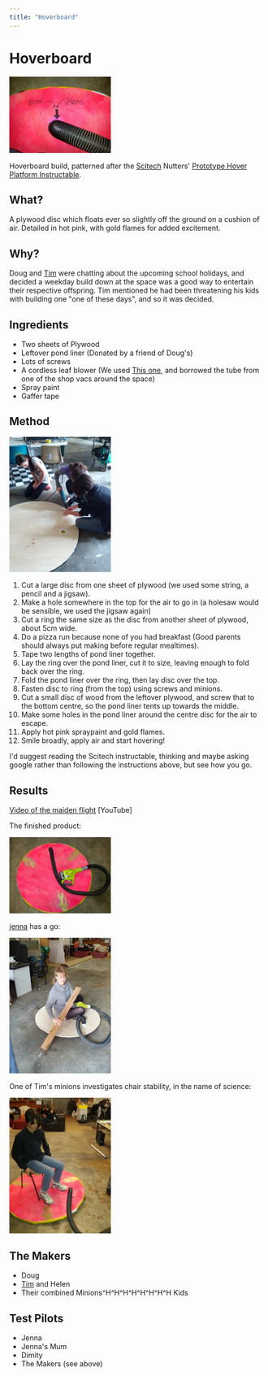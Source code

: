 ```yaml
---
title: "Hoverboard"
---
```

# Hoverboard

<img src="/projects/hoverboardblowhere.jpg" width="200" />

Hoverboard build, patterned after the [Scitech](http://www.scitech.org.au/) Nutters' [Prototype Hover Platform Instructable](http://www.instructables.com/id/Prototype-Hover-Platform/).

## What?

A plywood disc which floats ever so slightly off the ground on a cushion of air. Detailed in hot pink, with gold flames for added excitement.

## Why?

Doug and [Tim](/user/timbo) were chatting about the upcoming school holidays, and decided a weekday build down at the space was a good way to entertain their respective offspring. Tim mentioned he had been threatening his kids with building one "one of these days", and so it was decided.

## Ingredients

-   Two sheets of Plywood
-   Leftover pond liner (Donated by a friend of Doug's)
-   Lots of screws
-   A cordless leaf blower (We used [This one](http://www.ryobi.com.au/Products/PowerGarden/ONEplus/BlowerVacs/CBL1802), and borrowed the tube from one of the shop vacs around the space)
-   Spray paint
-   Gaffer tape

## Method

<img src="/projects/hoverboardbuild1.jpg" class="align-right" width="200" />

1.  Cut a large disc from one sheet of plywood (we used some string, a pencil and a jigsaw).
2.  Make a hole somewhere in the top for the air to go in (a holesaw would be sensible, we used the jigsaw again)
3.  Cut a ring the same size as the disc from another sheet of plywood, about 5cm wide.
4.  Do a pizza run because none of you had breakfast (Good parents should always put making before regular mealtimes).
5.  Tape two lengths of pond liner together.
6.  Lay the ring over the pond liner, cut it to size, leaving enough to fold back over the ring.
7.  Fold the pond liner over the ring, then lay disc over the top.
8.  Fasten disc to ring (from the top) using screws and minions.
9.  Cut a small disc of wood from the leftover plywood, and screw that to the bottom centre, so the pond liner tents up towards the middle.
10. Make some holes in the pond liner around the centre disc for the air to escape.
11. Apply hot pink spraypaint and gold flames.
12. Smile broadly, apply air and start hovering!

I'd suggest reading the Scitech instructable, thinking and maybe asking google rather than following the instructions above, but see how you go.

## Results

[Video of the maiden flight](https://www.youtube.com/watch?v=DQMiHnfuS20) \[YouTube\]

The finished product:

<img src="/projects/hoverboardfinished.jpg" width="200" />

[jenna](/user/jenna) has a go:

<img src="/projects/hoverboardjennaride.jpg" width="200" />

One of Tim's minions investigates chair stability, in the name of science:

<img src="/projects/hoverboardjeremyride.jpg" width="200" />

## The Makers

-   Doug
-   [Tim](/user/timbo) and Helen
-   Their combined Minions\^H\^H\^H\^H\^H\^H\^H\^H Kids

## Test Pilots

-   Jenna
-   Jenna's Mum
-   Dimity
-   The Makers (see above)

